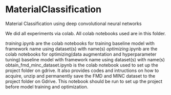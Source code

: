 # MaterialClassification
Material Classification using deep convolutional neural networks 

We did all experiments via colab. All colab notebooks used are in this folder.

<MODEL>_training_<DATASET>.ipynb are the colab notebooks for training baseline model with framework name <MODEL> using dataset(s) with name(s) <DATASET>
<MODEL>_optimizing_<DATASET>.ipynb are the colab notebooks for optimizing(data augmentation and hyperparameter tuning) baseline model with framework name <MODEL> using dataset(s) with name(s) <DATASET>
obtain_fmd_minc_dataset.ipynb is the colab notebook used to set up the project folder on gdrive. It also provides codes and intructions on how to acquire, unzip and permanently save the FMD and MINC dataset to the project folder on Gdrive. This notebook should be run to set up the project before model training and optimization.

